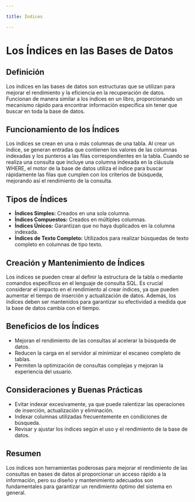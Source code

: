 ```yaml
---

title: Índices

---
```


# Los Índices en las Bases de Datos

## Definición

Los índices en las bases de datos son estructuras que se utilizan para mejorar el rendimiento y la eficiencia en la recuperación de datos. Funcionan de manera similar a los índices en un libro, proporcionando un mecanismo rápido para encontrar información específica sin tener que buscar en toda la base de datos.


<Card>

## Funcionamiento de los Índices

Los índices se crean en una o más columnas de una tabla. Al crear un índice, se generan entradas que contienen los valores de las columnas indexadas y los punteros a las filas correspondientes en la tabla. Cuando se realiza una consulta que incluye una columna indexada en la cláusula WHERE, el motor de la base de datos utiliza el índice para buscar rápidamente las filas que cumplen con los criterios de búsqueda, mejorando así el rendimiento de la consulta.

</Card>

<Card>

## Tipos de Índices

- **Índices Simples:** Creados en una sola columna.
- **Índices Compuestos:** Creados en múltiples columnas.
- **Índices Únicos:** Garantizan que no haya duplicados en la columna indexada.
- **Índices de Texto Completo:** Utilizados para realizar búsquedas de texto completo en columnas de tipo texto.

</Card>

<Card>

## Creación y Mantenimiento de Índices

Los índices se pueden crear al definir la estructura de la tabla o mediante comandos específicos en el lenguaje de consulta SQL. Es crucial considerar el impacto en el rendimiento al crear índices, ya que pueden aumentar el tiempo de inserción y actualización de datos. Además, los índices deben ser mantenidos para garantizar su efectividad a medida que la base de datos cambia con el tiempo.

</Card>

<Card color='green'>

## Beneficios de los Índices

- Mejoran el rendimiento de las consultas al acelerar la búsqueda de datos.
- Reducen la carga en el servidor al minimizar el escaneo completo de tablas.
- Permiten la optimización de consultas complejas y mejoran la experiencia del usuario.

</Card>

<Card color='cyan'>

## Consideraciones y Buenas Prácticas

- Evitar indexar excesivamente, ya que puede ralentizar las operaciones de inserción, actualización y eliminación.
- Indexar columnas utilizadas frecuentemente en condiciones de búsqueda.
- Revisar y ajustar los índices según el uso y el rendimiento de la base de datos.

</Card>

<Card>

## Resumen

Los índices son herramientas poderosas para mejorar el rendimiento de las consultas en bases de datos al proporcionar un acceso rápido a la información, pero su diseño y mantenimiento adecuados son fundamentales para garantizar un rendimiento óptimo del sistema en general.

</Card>
